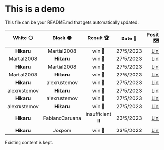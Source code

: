 # This is a demo

This file can be your README.md that gets automatically updated.

<!--START_SECTION:chessStats-->
<!-- Automatically generated with https://github.com/Balastrong/chess-stats-action -->

| White ⚪ | Black ⚫ | Result 🏆 | Date 📅 | Position 🗺️ |
|:---:|:---:|:---:|:---:|:---:|
| **Hikaru** | Martial2008 | win 🥇 | 27/5/2023 | <a href="http://www.ee.unb.ca/cgi-bin/tervo/fen.pl?select=7k/4Q3/p5P1/3q4/8/5PK1/8/8 b - -">Link</a> |
| Martial2008 | **Hikaru** | win 🥇 | 27/5/2023 | <a href="http://www.ee.unb.ca/cgi-bin/tervo/fen.pl?select=6k1/5pb1/3P2pp/2prP3/2N5/1r3KP1/7P/4R3 w - -">Link</a> |
| **Hikaru** | Martial2008 | win 🥇 | 27/5/2023 | <a href="http://www.ee.unb.ca/cgi-bin/tervo/fen.pl?select=rnbq1rk1/pppp1pbp/6p1/4P3/3P1B2/5NP1/PPP1Q3/RN2KB1R b KQ -">Link</a> |
| Martial2008 | **Hikaru** | win 🥇 | 27/5/2023 | <a href="http://www.ee.unb.ca/cgi-bin/tervo/fen.pl?select=r4k2/1pp5/p3q2r/8/4p3/3B4/PPP3P1/2K5 w - -">Link</a> |
| **Hikaru** | alexrustemov | win 🥇 | 27/5/2023 | <a href="http://www.ee.unb.ca/cgi-bin/tervo/fen.pl?select=1Q2R3/5pkp/6p1/3p4/3b4/6P1/4pr1P/1R4K1 b - -">Link</a> |
| alexrustemov | **Hikaru** | win 🥇 | 27/5/2023 | <a href="http://www.ee.unb.ca/cgi-bin/tervo/fen.pl?select=3r2k1/5p1p/p3p1p1/P5q1/1pN1n3/4P2P/3nNPP1/1R3QK1 w - -">Link</a> |
| **Hikaru** | alexrustemov | win 🥇 | 27/5/2023 | <a href="http://www.ee.unb.ca/cgi-bin/tervo/fen.pl?select=8/P7/8/8/2K1n3/3nk3/8/R7 b - -">Link</a> |
| alexrustemov | **Hikaru** | win 🥇 | 27/5/2023 | <a href="http://www.ee.unb.ca/cgi-bin/tervo/fen.pl?select=8/8/K1k1P1pP/2P2pP1/3B4/8/r7/8 w - -">Link</a> |
| **Hikaru** | FabianoCaruana | insufficient ⏸️ | 23/5/2023 | <a href="http://www.ee.unb.ca/cgi-bin/tervo/fen.pl?select=8/8/1k6/4K3/8/8/8/8 b - -">Link</a> |
| **Hikaru** | Jospem | win 🥇 | 23/5/2023 | <a href="http://www.ee.unb.ca/cgi-bin/tervo/fen.pl?select=5R2/p2knR2/4p1Q1/3pP3/3P4/8/P6K/8 b - -">Link</a> |

<!--END_SECTION:chessStats-->

Existing content is kept.
